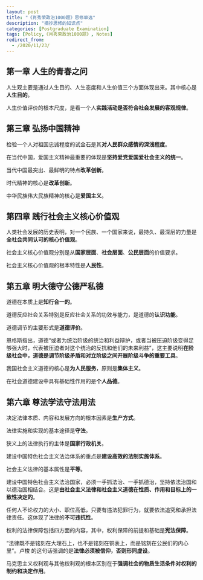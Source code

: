 ```yaml
---
layout: post
title: "《肖秀荣政治1000题》思修单选"
description: "摘抄思修的知识点"
categories: [Postgraduate Examination]
tags: [Policy,《肖秀荣政治1000题》, Notes]
redirect_from:
  - /2020/11/23/
---
```


## 第一章 人生的青春之问

人生观主要是通过人生目的、人生态度和人生价值三个方面体现出来。其中核心是**人生目的**。

人生价值评价的根本尺度，是看一个人**实践活动是否符合社会发展的客观规律**。

## 第三章 弘扬中国精神

检验一个人对祖国忠诚程度的试金石是其**对人民群众感情的深浅程度**。

在当代中国，爱国主义精神最重要的体现是**坚持爱党爱国爱社会主义的统一**。

当代中国最突出、最鲜明的特点**改革创新**。

时代精神的核心是**改革创新**。

中华民族伟大民族精神的核心是**爱国主义**。

## 第四章 践行社会主义核心价值观

人类社会发展的历史表明，对一个民族、一个国家来说，最持久、最深层的力量是**全社会共同认可的核心价值观**。

社会主义核心价值观分别是从**国家层面**、**社会层面**、**公民层面**的价值要求。

社会主义核心价值观的根本特性是**人民性**。

## 第五章 明大德守公德严私德

道德在本质上是**知行合一的**。

道德反应社会关系特别是反应社会关系的功效与能力，是道德的**认识功能**。

道德调节的主要形式是**道德评价**。

恩格斯指出，道德“或者为统治阶级的统治和利益辩护，或者当被压迫阶级变得足够强大时，代表被压迫者对这个统治的反抗和他们的未来利益”，这主要说明**在阶级社会中，道德是调节阶级矛盾和对立阶级之间开展阶级斗争的重要工具**。

我国社会主义道德的核心是**为人民服务**，原则是**集体主义**。

在社会道德建设中具有基础性作用的是**个人品德**。

## 第六章 尊法学法守法用法

决定法律本质、内容和发展方向的根本因素是**生产方式**。

法律实施和实现的基本途径是**守法**。

狭义上的法律执行的主体是**国家行政机关**。

建设中国特色社会主义法治体系的重点是**建设高效的法制实施体系**。

社会主义法律的基本属性是**平等**。

建设中国特色社会主义法治国家，必须一手抓法治、一手抓德治，坚持依法治国和以德治国相结合。这是**由社会主义法律和社会主义道德在性质、作用和目标上的一致性决定的**。

任何人不论权力的大小、职位高低，只要有违法犯罪行为，就要依法追究和承担法律责任。这体现了法律的**不可违抗性**。

权利的法律保障包括四方面的内容，其中，权利保障的前提和基础是**宪法保障**。

“法律既不是铭刻在大理石上，也不是铭刻在铜表上，而是铭刻在公民们的内心里”。卢梭 的这句话强调的是**法律必须被信仰，否则形同虚设**。

马克思主义权利观与其他权利观的根本区别在于**强调社会的物质生活条件对权利的制约和决定作用**。
